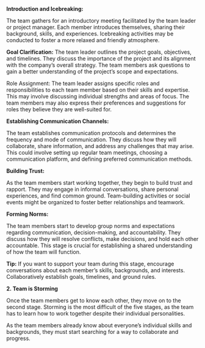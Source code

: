 **Introduction and Icebreaking:** 

The team gathers for an introductory meeting facilitated by the team leader or project manager. Each member introduces themselves, sharing their background, skills, and experiences. Icebreaking activities may be conducted to foster a more relaxed and friendly atmosphere.

**Goal Clarification:**
The team leader outlines the project goals, objectives, and timelines. They discuss the importance of the project and its alignment with the company’s overall strategy. The team members ask questions to gain a better understanding of the project’s scope and expectations.

Role Assignment: The team leader assigns specific roles and responsibilities to each team member based on their skills and expertise. This may involve discussing individual strengths and areas of focus. The team members may also express their preferences and suggestions for roles they believe they are well-suited for.

**Establishing Communication Channels:** 

The team establishes communication protocols and determines the frequency and mode of communication. They discuss how they will collaborate, share information, and address any challenges that may arise. This could involve setting up regular team meetings, choosing a communication platform, and defining preferred communication methods.

**Building Trust:** 

As the team members start working together, they begin to build trust and rapport. They may engage in informal conversations, share personal experiences, and find common ground. Team-building activities or social events might be organized to foster better relationships and teamwork.

**Forming Norms:**

 The team members start to develop group norms and expectations regarding communication, decision-making, and accountability. They discuss how they will resolve conflicts, make decisions, and hold each other accountable. This stage is crucial for establishing a shared understanding of how the team will function.

**Tip:**
 If you want to support your team during this stage, encourage conversations about each member’s skills, backgrounds, and interests. Collaboratively establish goals, timelines, and ground rules.

**2. Team is Storming**

Once the team members get to know each other, they move on to the second stage. Storming is the most difficult of the five stages, as the team has to learn how to work together despite their individual personalities.

As the team members already know about everyone’s individual skills and backgrounds, they must start searching for a way to collaborate and progress. 